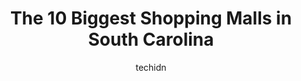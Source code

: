 ---
layout: ampstory
image: https://i0.wp.com/paketmu.com/wp-content/uploads/2023/06/rock-hill-galleria-0-in-south-carolina-1686368411.jpeg?resize=640,853
author: techidn
featured: false
description: Explore the diverse Shopping Mall scene in South Carolina, home to an incredible selection of 10 establishments catering to every taste. Whether youre in search of iconic favorites or undis
title: The 10 Biggest Shopping Malls in South Carolina
cover:
   title: The 10 Biggest Shopping Malls in South Carolina
   subtitle: RICKPATE
   background: https://paketmu.com/wp-content/uploads/2023/06/rock-hill-galleria-0-in-south-carolina-1686368411.jpeg

pages: 
 - layout: thirds
   top: <h1>#1 Haywood Mall</h1>
   bottom: "<p>Ill say that this is a pretty solid mall. There are a wide variety of stores and the mall is pretty clean and orderly. Restrooms were clean and plentiful also. Some of</p>"
   background: https://paketmu.com/wp-content/uploads/2023/06/rock-hill-galleria-1-in-south-carolina-1686368412.jpeg
   backgroundblur: true
 - layout: thirds
   top: <h1>#2 Coastal Grand Mall</h1>
   bottom: "<p>Coastal Grand Mall is an enjoyable place to shop and dine. I am a little disappointed that Sears closed. Its got a lot of stores that dont have other area locations</p>"
   background: https://paketmu.com/wp-content/uploads/2023/06/rock-hill-galleria-2-in-south-carolina-1686368412.jpeg
   cta:
      link: https://paketmu.com/the-10-biggest-shopping-malls-in-south-carolina/
      text: The 10 Biggest Shopping Malls in South Carolina
 - layout: thirds
   top: <h1>#3 Columbiana Centre</h1>
   bottom: "<p>Our 1st time at this mall. The police presence with a K9 wasnt calming nor was it a relief. Just saw them circling every part of the mall. Family atmosphere,  some nosta</p>"
   background: https://paketmu.com/wp-content/uploads/2023/06/rock-hill-galleria-3-in-south-carolina-1686368413.jpeg
   cta:
      link: https://paketmu.com/the-10-biggest-shopping-malls-in-south-carolina/
      text: The 10 Biggest Shopping Malls in South Carolina
 - layout: thirds
   top: <h1>#4 Magnolia Mall</h1>
   bottom: "<p>2701 David H McLeod Blvd, Florence, SC 29501, United States</p>"
   background: https://images.unsplash.com/photo-1546497974-b213c9efb599?ixlib=rb-4.0.3&ixid=MnwxMjA3fDB8MHxwaG90by1wYWdlfHx8fGVufDB8fHx8&auto=format&fit=crop&w=640&h=853&q=80
   cta:
      link: https://paketmu.com/the-10-biggest-shopping-malls-in-south-carolina/
      text: The 10 Biggest Shopping Malls in South Carolina
 - layout: thirds
   top: <h1>#5 Rock Hill Galleria</h1>
   bottom: "<p>2301 Dave Lyle Blvd, Rock Hill, SC 29730, United States</p>"
   background: https://images.unsplash.com/photo-1518640467707-6811f4a6ab73?ixlib=rb-4.0.3&ixid=MnwxMjA3fDB8MHxwaG90by1wYWdlfHx8fGVufDB8fHx8&auto=format&fit=crop&w=640&h=853&q=80
   cta:
      link: https://paketmu.com/the-10-biggest-shopping-malls-in-south-carolina/
      text: The 10 Biggest Shopping Malls in South Carolina
 - layout: thirds
   top: <h1>#6 Columbia Place Mall</h1>
   bottom: "<p>7201 Two Notch Rd, Columbia, SC 29223, United States</p>"
   background: https://images.unsplash.com/photo-1462556791646-c201b8241a94?ixlib=rb-4.0.3&ixid=MnwxMjA3fDB8MHxwaG90by1wYWdlfHx8fGVufDB8fHx8&auto=format&fit=crop&w=640&h=853&q=80
   cta:
      link: https://paketmu.com/the-10-biggest-shopping-malls-in-south-carolina/
      text: The 10 Biggest Shopping Malls in South Carolina
 - layout: thirds
   top: <h1>#7 Anderson Mall</h1>
   bottom: "<p>3131 N Main St, Anderson, SC 29621, United States</p>"
   background: https://images.unsplash.com/photo-1591393223703-56fe1347ac62?ixlib=rb-4.0.3&ixid=MnwxMjA3fDB8MHxwaG90by1wYWdlfHx8fGVufDB8fHx8&auto=format&fit=crop&w=640&h=853&q=80
   cta:
      link: https://paketmu.com/the-10-biggest-shopping-malls-in-south-carolina/
      text: The 10 Biggest Shopping Malls in South Carolina
 - layout: thirds
   middle: Continue reading...
   background: https://images.unsplash.com/photo-1531169509526-f8f1fdaa4a67?ixlib=rb-4.0.3&ixid=MnwxMjA3fDB8MHxwaG90by1wYWdlfHx8fGVufDB8fHx8&auto=format&fit=crop&w=640&h=853&q=80
   cta:
      link: https://paketmu.com/the-10-biggest-shopping-malls-in-south-carolina/
      text: The 10 Biggest Shopping Malls in South Carolina
      
---